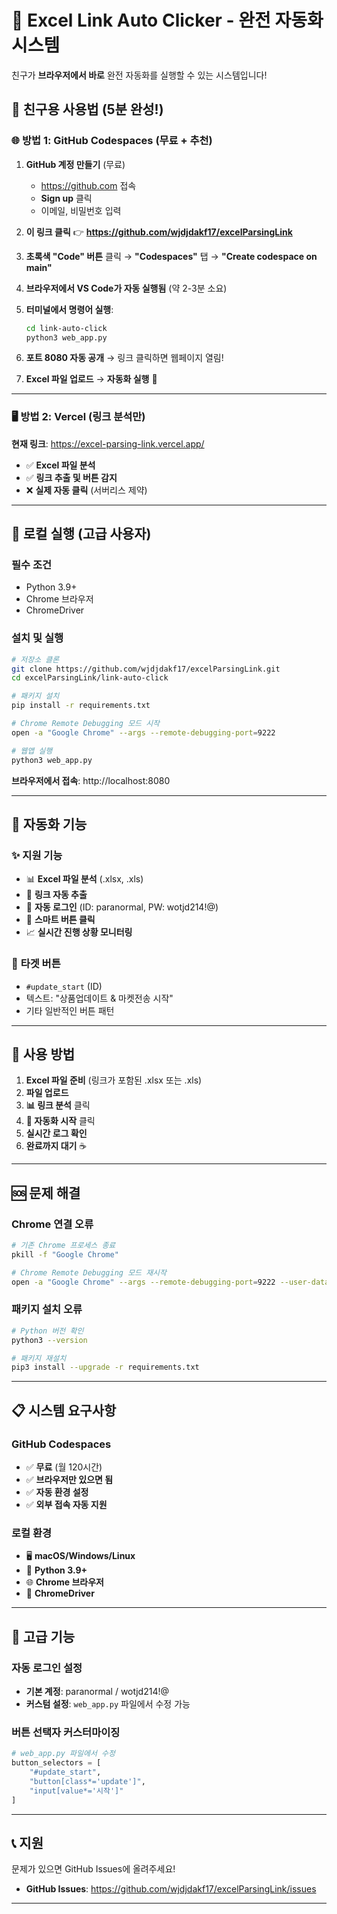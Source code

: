 # 🚀 Excel Link Auto Clicker - 완전 자동화 시스템

친구가 **브라우저에서 바로** 완전 자동화를 실행할 수 있는 시스템입니다!

## 🎯 **친구용 사용법 (5분 완성!)**

### 🌐 **방법 1: GitHub Codespaces (무료 + 추천)**

1. **GitHub 계정 만들기** (무료)

   - https://github.com 접속
   - **Sign up** 클릭
   - 이메일, 비밀번호 입력

2. **이 링크 클릭** 👉 **https://github.com/wjdjdakf17/excelParsingLink**

3. **초록색 "Code" 버튼** 클릭 → **"Codespaces"** 탭 → **"Create codespace on main"**

4. **브라우저에서 VS Code가 자동 실행됨** (약 2-3분 소요)

5. **터미널에서 명령어 실행**:

   ```bash
   cd link-auto-click
   python3 web_app.py
   ```

6. **포트 8080 자동 공개** → 링크 클릭하면 웹페이지 열림!

7. **Excel 파일 업로드** → **자동화 실행** 🎉

---

### 🖥️ **방법 2: Vercel (링크 분석만)**

**현재 링크**: https://excel-parsing-link.vercel.app/

- ✅ **Excel 파일 분석**
- ✅ **링크 추출 및 버튼 감지**
- ❌ **실제 자동 클릭** (서버리스 제약)

---

## 🔧 **로컬 실행 (고급 사용자)**

### 필수 조건

- Python 3.9+
- Chrome 브라우저
- ChromeDriver

### 설치 및 실행

```bash
# 저장소 클론
git clone https://github.com/wjdjdakf17/excelParsingLink.git
cd excelParsingLink/link-auto-click

# 패키지 설치
pip install -r requirements.txt

# Chrome Remote Debugging 모드 시작
open -a "Google Chrome" --args --remote-debugging-port=9222

# 웹앱 실행
python3 web_app.py
```

**브라우저에서 접속**: http://localhost:8080

---

## 🎯 **자동화 기능**

### ✨ **지원 기능**

- 📊 **Excel 파일 분석** (.xlsx, .xls)
- 🔗 **링크 자동 추출**
- 🤖 **자동 로그인** (ID: paranormal, PW: wotjd214!@)
- 🎯 **스마트 버튼 클릭**
- 📈 **실시간 진행 상황 모니터링**

### 🎯 **타겟 버튼**

- `#update_start` (ID)
- 텍스트: "상품업데이트 & 마켓전송 시작"
- 기타 일반적인 버튼 패턴

---

## 📱 **사용 방법**

1. **Excel 파일 준비** (링크가 포함된 .xlsx 또는 .xls)
2. **파일 업로드**
3. **📊 링크 분석** 클릭
4. **🚀 자동화 시작** 클릭
5. **실시간 로그 확인**
6. **완료까지 대기** ☕

---

## 🆘 **문제 해결**

### Chrome 연결 오류

```bash
# 기존 Chrome 프로세스 종료
pkill -f "Google Chrome"

# Chrome Remote Debugging 모드 재시작
open -a "Google Chrome" --args --remote-debugging-port=9222 --user-data-dir=/tmp/chrome-remote-debug
```

### 패키지 설치 오류

```bash
# Python 버전 확인
python3 --version

# 패키지 재설치
pip3 install --upgrade -r requirements.txt
```

---

## 📋 **시스템 요구사항**

### GitHub Codespaces

- ✅ **무료** (월 120시간)
- ✅ **브라우저만 있으면 됨**
- ✅ **자동 환경 설정**
- ✅ **외부 접속 자동 지원**

### 로컬 환경

- 🖥️ **macOS/Windows/Linux**
- 🐍 **Python 3.9+**
- 🌐 **Chrome 브라우저**
- 🔧 **ChromeDriver**

---

## 🚀 **고급 기능**

### 자동 로그인 설정

- **기본 계정**: paranormal / wotjd214!@
- **커스텀 설정**: `web_app.py` 파일에서 수정 가능

### 버튼 선택자 커스터마이징

```python
# web_app.py 파일에서 수정
button_selectors = [
    "#update_start",
    "button[class*='update']",
    "input[value*='시작']"
]
```

---

## 📞 **지원**

문제가 있으면 GitHub Issues에 올려주세요!

- **GitHub Issues**: https://github.com/wjdjdakf17/excelParsingLink/issues

---
